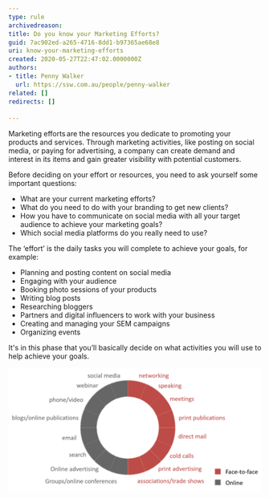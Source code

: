 ```yaml
---
type: rule
archivedreason: 
title: Do you know your Marketing Efforts?
guid: 7ac902ed-a265-4716-8dd1-b97365ae68e8
uri: know-your-marketing-efforts
created: 2020-05-27T22:47:02.0000000Z
authors:
- title: Penny Walker
  url: https://ssw.com.au/people/penny-walker
related: []
redirects: []

---
```


Marketing efforts are the resources you dedicate to promoting your products and services. Through marketing activities, like posting on social media, or paying for advertising, a company can create demand and interest in its items and gain greater visibility with potential customers.

<!--endintro-->

Before deciding on your effort or resources, you need to ask yourself some important questions:



* What are your current marketing efforts?
* What do you need to do with your branding to get new clients?
* How you have to communicate on social media with all your target audience to achieve your marketing goals?
* Which social media platforms do you really need to use?


The ‘effort’ is the daily tasks you will complete to achieve your goals, for example:

* Planning and posting content on social media
* Engaging with your audience
* Booking photo sessions of your products
* Writing blog posts
* Researching bloggers
* Partners and digital influencers to work with your business
* Creating and managing your SEM campaigns
* Organizing events


It's in this phase that you’ll basically decide on what activities you will use to help achieve your goals.

![Figure: Examples of resources that you can use on your marketing strategy](marketing-stragtegy-resources.png)
